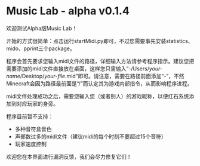 # Music Lab - alpha v0.1.4

欢迎测试Alpha版Music Lab！

开始的方式很简单：点击运行startMidi.py即可，不过您需要事先安装statistics、mido、pprint三个package。

程序会首先要求您输入midi文件的路径，详细输入方法请参考程序指示。建议您把需要添加的midi文件直接放在桌面，这样您只需输入“-/Users/*your-name*/Desktop/*your-file*.mid”即可。请注意，需要在路径前面添加“-”，不然Minecraft会因为路径最前面是“/”而认定其为游戏内部指令，从而影响程序进程。

midi文件处理成功之后，需要您输入您（或者别人）的游戏昵称，以便红石系统添加到对应玩家的身旁。

程序目前暂不支持：
 - 多种音符盒音色
 - 声部数过多的midi文件（建议midi的每个时刻不要超过15个音符）
 - 玩家速度控制

欢迎您在本界面进行漏洞反馈，我们会尽力修复它们！